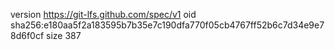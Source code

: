 version https://git-lfs.github.com/spec/v1
oid sha256:e180aa5f2a183595b7b35e7c190dfa770f05cb4767ff52b6c7d34e9e78d6f0cf
size 387
